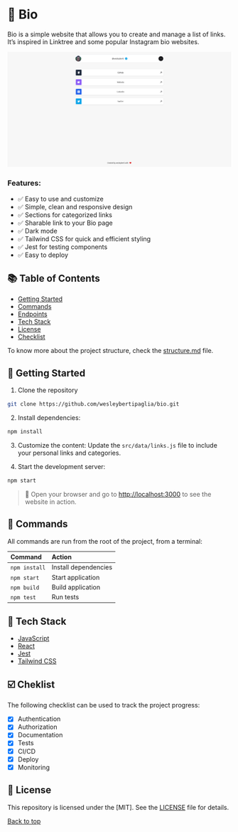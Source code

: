 # 🌲 Bio
Bio is a simple website that allows you to create and manage a list of links. It’s inspired in Linktree and some popular Instagram bio websites. 

![screenshot](/docs/screenshot.png)

### Features:

- ✅ Easy to use and customize
- ✅ Simple, clean and responsive design
- ✅ Sections for categorized links
- ✅ Sharable link to your Bio page
- ✅ Dark mode
- ✅ Tailwind CSS for quick and efficient styling
- ✅ Jest for testing components
- ✅ Easy to deploy

## 📚 Table of Contents
- [Getting Started](#getting-started)
- [Commands](#-commands)
- [Endpoints](#-endpoints)
- [Tech Stack](#-tech-stack)
- [License](#-license)
- [Checklist](#-checklist)

To know more about the project structure, check the [structure.md](/docs/structure.md) file.

## 🤖 Getting Started
1. Clone the repository

```bash
git clone https://github.com/wesleybertipaglia/bio.git
```

2. Install dependencies:

```bash
npm install
```

3. Customize the content:
Update the `src/data/links.js` file to include your personal links and categories.

4. Start the development server:
```bash
npm start
```

> 🚀 Open your browser and go to [http://localhost:3000](http://localhost:3000) to see the website in action.

## 🧞 Commands

All commands are run from the root of the project, from a terminal:

| Command                    | Action                        |
| :------------------------  | :---------------------------- |
| `npm install`              | Install dependencies          |
| `npm start`                | Start application             |
| `npm build`                | Build application             |
| `npm test`                 | Run tests                     |

## 🧩 Tech Stack
- [JavaScript](https://developer.mozilla.org/en-US/docs/Web/JavaScript)
- [React](https://reactjs.org/)
- [Jest](https://jestjs.io/)
- [Tailwind CSS](https://tailwindcss.com/)

## ☑️ Cheklist

The following checklist can be used to track the project progress:

- [x] Authentication
- [x] Authorization
- [x] Documentation
- [x] Tests
- [x] CI/CD
- [x] Deploy
- [x] Monitoring

## 📜 License

This repository is licensed under the [MIT]. See the [LICENSE](LICENSE) file for details.

[Back to top](#bio)